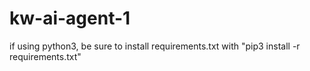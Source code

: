 # kw-ai-agent-1


if using python3, be sure to install requirements.txt with "pip3 install -r requirements.txt"